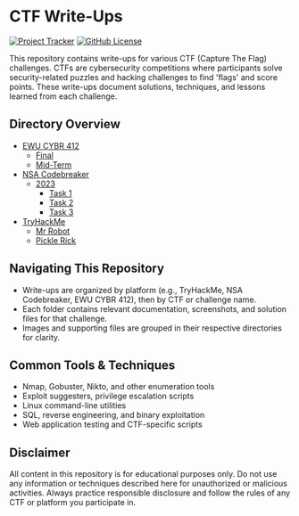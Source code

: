 # CTF Write-Ups

[![Project Tracker](https://img.shields.io/badge/repo%20status-Project%20Tracker-lightgrey)](https://hthompson.dev/project-tracker#project-816935558)
[![GitHub License](https://img.shields.io/github/license/StrangeRanger/CTF-Write-Ups)](LICENSE)

This repository contains write-ups for various CTF (Capture The Flag) challenges. CTFs are cybersecurity competitions where participants solve security-related puzzles and hacking challenges to find 'flags' and score points. These write-ups document solutions, techniques, and lessons learned from each challenge.

## Directory Overview

- [EWU CYBR 412](EWU%20CYBR%20412)
  - [Final](EWU%20CYBR%20412/Final)
  - [Mid-Term](EWU%20CYBR%20412/Mid-Term)
- [NSA Codebreaker](NSA%20Codebreaker)
  - [2023](NSA%20Codebreaker/2023)
    - [Task 1](NSA%20Codebreaker/2023/Task%201)
    - [Task 2](NSA%20Codebreaker/2023/Task%202)
    - [Task 3](NSA%20Codebreaker/2023/Task%203)
- [TryHackMe](TryHackMe)
  - [Mr Robot](TryHackMe/Mr%20Robot)
  - [Pickle Rick](TryHackMe/Pickle%20Rick)

## Navigating This Repository

- Write-ups are organized by platform (e.g., TryHackMe, NSA Codebreaker, EWU CYBR 412), then by CTF or challenge name.
- Each folder contains relevant documentation, screenshots, and solution files for that challenge.
- Images and supporting files are grouped in their respective directories for clarity.

## Common Tools & Techniques

- Nmap, Gobuster, Nikto, and other enumeration tools
- Exploit suggesters, privilege escalation scripts
- Linux command-line utilities
- SQL, reverse engineering, and binary exploitation
- Web application testing and CTF-specific scripts

## Disclaimer

All content in this repository is for educational purposes only. Do not use any information or techniques described here for unauthorized or malicious activities. Always practice responsible disclosure and follow the rules of any CTF or platform you participate in.
